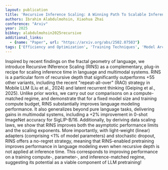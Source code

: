```yaml
---
layout: publication
title: 'Recursive Inference Scaling: A Winning Path To Scalable Inference In Language And Multimodal Systems'
authors: Ibrahim Alabdulmohsin, Xiaohua Zhai
conference: "Arxiv"
year: 2025
bibkey: alabdulmohsin2025recursive
additional_links:
  - {name: "Paper", url: "https://arxiv.org/abs/2502.07503"}
tags: ['Efficiency and Optimization', 'Training Techniques', 'Model Architecture', 'Multimodal Models', 'Scaling Laws', 'Language Modeling', 'Pretraining Methods', 'Large-Scale Training', 'Pre-Training']
---
```

Inspired by recent findings on the fractal geometry of language, we introduce
Recursive INference Scaling (RINS) as a complementary, plug-in recipe for
scaling inference time in language and multimodal systems. RINS is a particular
form of recursive depth that significantly outperforms +55 other variants,
including the recent "repeat-all-over" (RAO) strategy in Mobile LLM (Liu et
al., 2024) and latent recurrent thinking (Geiping et al., 2025). Unlike prior
works, we carry out our comparisons on a compute-matched regime, and
demonstrate that for a fixed model size and training compute budget, RINS
substantially improves language modeling performance. It also generalizes
beyond pure language tasks, delivering gains in multimodal systems, including a
+2% improvement in 0-shot ImageNet accuracy for SigLIP-B/16. Additionally, by
deriving data scaling laws, we show that RINS improves both the asymptotic
performance limits and the scaling exponents. More importantly, with
light-weight (linear) adapters (comprising <1% of model parameters) and
stochastic dropout, RINS offers a no-regret strategy, meaning that RINS-enabled
pretraining improves performance in language modeling even when recursive depth
is not applied at inference time. This corresponds to improving performance on
a training compute-, parameter-, and inference-matched regime, suggesting its
potential as a viable component of LLM pretraining!
